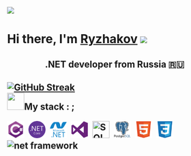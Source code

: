 <img src="https://uploads.spiritfanfiction.com/historias/capitulos/201611/o-principe-e-a-executiva-6959843-081120161754.gif"/></h1>
<h1 >Hi there, I'm <a href="https://https://github.com/pavel-ryzhakov/" target="_blank">Ryzhakov</a> 
<img src="https://github.com/blackcater/blackcater/raw/main/images/Hi.gif" height="32"/></h1>

<h2 align="center">.NET developer from Russia 🇷🇺 <h2>



[![GitHub Streak](http://github-readme-streak-stats.herokuapp.com?user=pavel-ryzhakov&theme=dark&border_radius=15&locale=ru&card_width=400&ring=FF5F00&dates=B1EBE9&stroke=EB545400&border=EB545400)](https://git.io/streak-stats)  
  <img src="https://www.svgrepo.com/show/530245/badge.svg" width="40" height="40"/>My stack :&nbsp;;  
<div>
  <img src="https://github.com/devicons/devicon/blob/master/icons/csharp/csharp-original.svg" title="C#" alt="csharp" width="40" height="40"/>&nbsp;
  <img src="https://github.com/devicons/devicon/blob/master/icons/dotnetcore/dotnetcore-original.svg" title=".NET Core" alt=".NET Core" width="40" height="40"/>&nbsp;
  <img src="https://github.com/devicons/devicon/blob/master/icons/dot-net/dot-net-plain-wordmark.svg" title=".NET Framework"="net framework" width="40" height="40"/>&nbsp;
  <img src="https://github.com/devicons/devicon/blob/master/icons/visualstudio/visualstudio-plain.svg" title="Microsoft Visual Studio" alt="net framework" width="40" height="40"/>&nbsp;
  <img src="https://www.svgrepo.com/show/374093/sql.svg" title="SQL" width="40" height="40"/>&nbsp;
  <img src="https://github.com/devicons/devicon/blob/master/icons/postgresql/postgresql-original-wordmark.svg" title="PostgreSQL" alt="net framework" width="40" height="40"/>&nbsp;
<img src="https://github.com/devicons/devicon/blob/master/icons/html5/html5-original.svg" title="HTML5" alt="html framework" width="40" height="40"/>&nbsp;
  <img src="https://github.com/devicons/devicon/blob/master/icons/css3/css3-original.svg" title="CSS " alt="css" width="40" height="40"/>&nbsp;
  <img src="https://www.svgrepo.com/show/354202/postman-icon.svg" title="Postman" alt="net framework" width="40" height="40"/>&nbsp;
</div>

 

